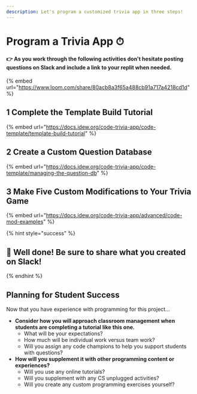```yaml
---
description: Let's program a customized trivia app in three steps!
---
```


# Program a Trivia App ⏱

#### **👉 As you work through the following activities don't hesitate posting questions on Slack and include a link to your replit when needed.**

{% embed url="https://www.loom.com/share/80acb8a3f65a488cb91a717a4218cd1d" %}

## 1 Complete the Template Build Tutorial

{% embed url="https://docs.idew.org/code-trivia-app/code-template/template-build-tutorial" %}

## 2 Create a Custom Question Database

{% embed url="https://docs.idew.org/code-trivia-app/code-template/managing-the-question-db" %}

## 3 Make Five Custom Modifications to Your Trivia Game&#x20;

{% embed url="https://docs.idew.org/code-trivia-app/advanced/code-mod-examples" %}

{% hint style="success" %}
## 🎉 Well done! Be sure to share what you created on Slack!
{% endhint %}

## Planning for Student Success

Now that you have experience with programming for this project...

* **Consider how you will approach classroom management when students are completing a tutorial like this one.**&#x20;
  * What will be your expectations?&#x20;
  * How much will be individual work versus team work?
  * Will you assign any code champions to help you support students with questions?
* **How will you supplement it with other programming content or experiences?**
  * Will you use any online tutorials?
  * Will you supplement with any CS unplugged activities?
  * Will you create any custom programming exercises yourself?
